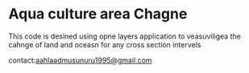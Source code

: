 # Aqua culture area Chagne
<p>This code is desined using opne layers application to veasuviligea the cahnge of land and oceasn for any cross section intervels</p>

  
contact:aahlaadmusunuru1995@gmail.com
